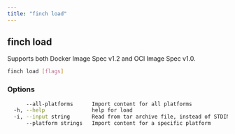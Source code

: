 ```yaml
---
title: "finch load"
---
```


## finch load

Supports both Docker Image Spec v1.2 and OCI Image Spec v1.0.

```bash
finch load [flags]
```

### Options

```bash
      --all-platforms      Import content for all platforms
  -h, --help               help for load
  -i, --input string       Read from tar archive file, instead of STDIN
      --platform strings   Import content for a specific platform
```
